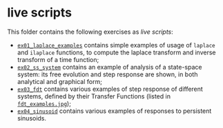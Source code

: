 # live scripts

This folder contains the following exercises as *live scripts*:

* [`ex01_laplace_examples`](./ex01_laplace_examples.mlx) contains simple examples of usage of `laplace` and `ilaplace` functions, to compute the laplace transform and inverse transform of a time function;
* [`ex02_ss_system`](./ex02_ss_system.mlx) contains an example of analysis of a state-space system: its free evolution and step response are shown, in both analytical and graphical form;
* [`ex03_fdt`](./ex03_fdt.mlx) contains various examples of step response of different systems, defined by their Transfer Functions (listed in [`fdt_examples.jpg`](../docs/fdt_examples.jpg));
* [`ex04_sinusoid`](./ex04_sinusoid.mlx) contains various examples of responses to persistent sinusoids.
